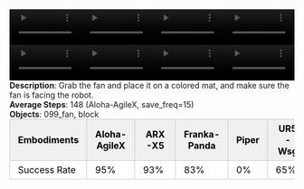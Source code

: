 <!DOCTYPE html>
<html lang="en">
<body>
    <div style="display: flex;">
        <video src="../task_video_clean/place_fan/aloha-agilex_head.mp4" controls loop muted autoplay style="width: 25%;"></video>
        <video src="../task_video_clean/place_fan/franka-panda_head.mp4" controls loop muted autoplay style="width: 25%;"></video>
        <video src="../task_video_clean/place_fan/ARX-X5_head.mp4" controls loop muted autoplay style="width: 25%;"></video>
        <video src="../task_video_clean/place_fan/ur5-wsg_head.mp4" controls loop muted autoplay style="width: 25%;"></video>
    </div>
    <div style="display: flex;">
        <video src="../task_video_clean/place_fan/aloha-agilex_world.mp4" controls loop muted autoplay style="width: 25%;"></video>
        <video src="../task_video_clean/place_fan/franka-panda_world.mp4" controls loop muted autoplay style="width: 25%;"></video>
        <video src="../task_video_clean/place_fan/ARX-X5_world.mp4" controls loop muted autoplay style="width: 25%;"></video>
        <video src="../task_video_clean/place_fan/ur5-wsg_world.mp4" controls loop muted autoplay style="width: 25%;"></video>
    </div>
    <b>Description</b>: Grab the fan and place it on a colored mat, and make sure the fan is facing the robot.<br>
    <b>Average Steps</b>: 148 (Aloha-AgileX, save_freq=15)<br>
    <b>Objects</b>: 099_fan, block<br>
    <table style="margin:0 auto;border-collapse:collapse;width:auto;min-width:180px;background-color:white;">
        <thead>
            <tr style="background:#f0f0f0;">
                <th style="border:1px solid #ccc;padding:6px 14px;color:black;">Embodiments</th>
                <th style="border:1px solid #ccc;padding:6px 14px;color:black;">Aloha-AgileX</th>
                <th style="border:1px solid #ccc;padding:6px 14px;color:black;">ARX-X5</th>
                <th style="border:1px solid #ccc;padding:6px 14px;color:black;">Franka-Panda</th>
                <th style="border:1px solid #ccc;padding:6px 14px;color:black;">Piper</th>
                <th style="border:1px solid #ccc;padding:6px 14px;color:black;">UR5-Wsg</th>
            </tr>
        </thead>
        <tbody>
            <tr style="background:white;">
                <td style="border:1px solid #ccc;padding:6px 14px;color:black;">Success Rate</td>
                <td style="border:1px solid #ccc;padding:6px 14px;color:black;">95%</td>
                <td style="border:1px solid #ccc;padding:6px 14px;color:black;">93%</td>
                <td style="border:1px solid #ccc;padding:6px 14px;color:black;">83%</td>
                <td style="border:1px solid #ccc;padding:6px 14px;color:black;">0%</td>
                <td style="border:1px solid #ccc;padding:6px 14px;color:black;">65%</td>
            </tr>
        </tbody>
    </table>
</body>
</html>
